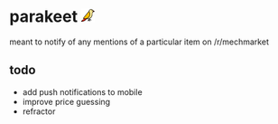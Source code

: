 # parakeet ![](/icon.png)
meant to notify of any mentions of a particular item on /r/mechmarket

## todo
* add push notifications to mobile
* improve price guessing
* refractor
